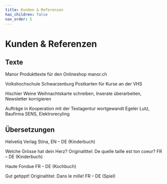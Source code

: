 ```yaml
---
title: Kunden & Referenzen
has_children: false
nav_order: 5
---
```


# Kunden & Referenzen

## Texte

Manor
Produkttexte für den Onlineshop manor.ch

Volkshochschule Schwarzenburg
Postkarten für Kurse an der VHS

Hischier Weine
Weihnachtskarte schreiben, Inserate überarbeiten, Newsletter korrigieren

Aufträge in Kooperation mit der Textagentur wortgewandt
Egeler Lutz, Baufirma
SENS, Elektrorecyling

## Übersetzungen

Helvetiq Verlag
Stína, EN – DE (Kinderbuch)

Welche Grösse hat dein Herz? Originaltitel: De quelle taille est ton coeur? FR – DE (Kinderbuch)

Haute Fondue FR – DE (Kochbuch)

Gut getippt! Originaltitel: Dans le mille! FR – DE (Spiel)
